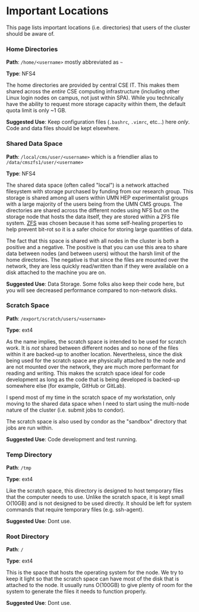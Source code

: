 # Important Locations

This page lists important locations (i.e. directories) that users of the cluster should be aware of.

### Home Directories 

**Path**: `/home/<username>` mostly abbreviated as `~` 

**Type**: NFS4

The home directories are provided by central CSE IT. This makes them shared across the _entire_ CSE
computing infrastructure (including other Linux login nodes on campus, not just within SPA).  While
you technically have the ability to request more storage capacity within them, the default quota
limit is only ~1 GB.

**Suggested Use**: Keep configuration files (`.bashrc`, `.vimrc`, etc...) here _only_.  Code and
data files should be kept elsewhere.

### Shared Data Space 

**Path**: `/local/cms/user/<username>` which is a friendlier alias to
`/data/cmszfs1/user/<username>` 

**Type**: NFS4

The shared data space (often called "local") is a network attached filesystem with storage purchased
by funding from our research group. This storage is shared among all users within UMN HEP
experimentalist groups with a large majority of the users being from the UMN CMS groups.  The
directories are shared across the different nodes using NFS but on the storage node that hosts the
data itself, they are stored within a ZFS file system.  [ZFS](https://en.wikipedia.org/wiki/ZFS) was
chosen because it has some self-healing properties to help prevent bit-rot so it is a safer choice
for storing large quantities of data.

The fact that this space is shared with all nodes in the cluster is both a positive and a negative.
The positive is that you can use this area to share data between nodes (and between users) without
the harsh limit of the home directories. The negative is that since the files are mounted over the
network, they are less quickly read/written than if they were available on a disk attached to the
machine you are on.

**Suggested Use**: Data Storage. Some folks also keep their code here, but you will see decreased
performance compared to non-network disks.

### Scratch Space 

**Path**: `/export/scratch/users/<username>` 

**Type**: ext4

As the name implies, the scratch space is intended to be used for scratch work.  It is _not_ shared
between different nodes and so none of the files within it are backed-up to another location.
Nevertheless, since the disk being used for the scratch space are physically attached to the node
and are not mounted over the network, they are much more performant for reading and writing. This
makes the scratch space ideal for code development as long as the code that is being developed is
backed-up somewhere else (for example, GitHub or GitLab).

I spend most of my time in the scratch space of my workstation, only moving to the shared data space
when I need to start using the multi-node nature of the cluster (i.e. submit jobs to condor).

The scratch space is also used by condor as the "sandbox" directory that jobs are run within.

**Suggested Use**: Code development and test running.

### Temp Directory

**Path**: `/tmp`

**Type**: ext4

Like the scratch space, this directory is designed to host temporary files that the computer
needs to use. Unlike the scratch space, it is kept small O(10GB) and is not designed to be 
used directly. It should be left for system commands that require temporary files (e.g. ssh-agent).

**Suggested Use**: Dont use.

### Root Directory

**Path**: `/`

**Type**: ext4

This is the space that hosts the operating system for the node.
We try to keep it light so that the scratch space can have most of the disk
that is attached to the node. It usually runs O(100GB) to give plenty of room for
the system to generate the files it needs to function properly.

**Suggested Use**: Dont use.
